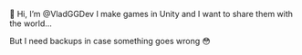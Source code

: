 👋 Hi, I’m @VladGGDev
I make games in Unity and I want to share them with the world...

But I need backups in case something goes wrong 😳

<!---
VladGGDev/VladGGDev is a ✨ special ✨ repository because its `README.md` (this file) appears on your GitHub profile.
You can click the Preview link to take a look at your changes.
--->
